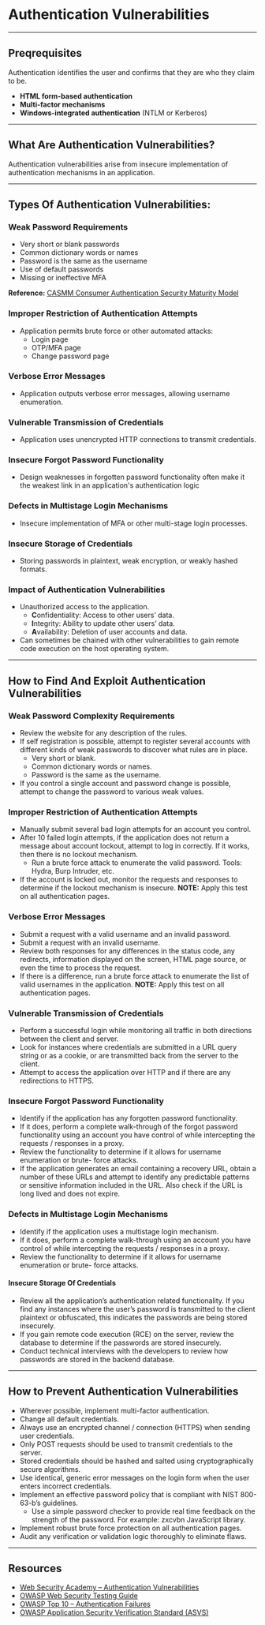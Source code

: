 # Authentication Vulnerabilities
---

## Preqrequisites

Authentication identifies the user and confirms that they are who they claim to be.

- **HTML form-based authentication**
- **Multi-factor mechanisms**
- **Windows-integrated authentication** (NTLM or Kerberos)

---

## What Are Authentication Vulnerabilities?

Authentication vulnerabilities arise from insecure implementation of authentication mechanisms in an application.

---

## Types Of Authentication Vulnerabilities:

### Weak Password Requirements
   - Very short or blank passwords
   - Common dictionary words or names
   - Password is the same as the username
   - Use of default passwords
   - Missing or ineffective MFA

   **Reference:** [CASMM Consumer Authentication Security Maturity Model](https://danielmiessler.com/blog/casmm-consumer-authentication-security-maturity-model/)

### Improper Restriction of Authentication Attempts
   - Application permits brute force or other automated attacks:
     - Login page
     - OTP/MFA page
     - Change password page

### Verbose Error Messages
   - Application outputs verbose error messages, allowing username enumeration.

### Vulnerable Transmission of Credentials
   - Application uses unencrypted HTTP connections to transmit credentials.

### Insecure Forgot Password Functionality
   - Design weaknesses in forgotten password functionality often make it the weakest link in an application's authentication logic

### Defects in Multistage Login Mechanisms
   - Insecure implementation of MFA or other multi-stage login processes.

### Insecure Storage of Credentials
   - Storing passwords in plaintext, weak encryption, or weakly hashed formats.

### Impact of Authentication Vulnerabilities
* Unauthorized access to the application.
   * **C**onfidentiality: Access to other users’ data.
   * **I**ntegrity: Ability to update other users’ data.
   * **A**vailability: Deletion of user accounts and data.
* Can sometimes be chained with other vulnerabilities to gain
remote code execution on the host operating system.
---

## How to Find And Exploit Authentication Vulnerabilities

### Weak Password Complexity Requirements
* Review the website for any description of the
rules.
* If self registration is possible, attempt to
register several accounts with different kinds
of weak passwords to discover what rules are
in place.
  * Very short or blank.
  * Common dictionary words or names.
  * Password is the same as the username.
* If you control a single account and password
change is possible, attempt to change the
password to various weak values.

### Improper Restriction of Authentication Attempts
* Manually submit several bad login attempts for an
account you control.
* After 10 failed login attempts, if the application does not
return a message about account lockout, attempt to log
in correctly. If it works, then there is no lockout
mechanism.
  * Run a brute force attack to enumerate the valid
password. Tools: Hydra, Burp Intruder, etc.
* If the account is locked out, monitor the requests and
responses to determine if the lockout mechanism is
insecure.
**NOTE:** Apply this test on all authentication pages.

### Verbose Error Messages
* Submit a request with a valid username and an invalid
password.
* Submit a request with an invalid username.
* Review both responses for any differences in the status
code, any redirects, information displayed on the screen,
HTML page source, or even the time to process the
request.
* If there is a difference, run a brute force attack to
enumerate the list of valid usernames in the application.
**NOTE:** Apply this test on all authentication pages.

### Vulnerable Transmission of Credentials
* Perform a successful login while monitoring all traffic in both
directions between the client and server.
* Look for instances where credentials are submitted in a URL
query string or as a cookie, or are transmitted back from the
server to the client.
* Attempt to access the application over HTTP and if there are
any redirections to HTTPS.

### Insecure Forgot Password Functionality
* Identify if the application has any forgotten password functionality.
* If it does, perform a complete walk-through of the forgot password functionality using an account you have control of while intercepting the requests / responses in a proxy.
* Review the functionality to determine if it allows for username enumeration or brute-
force attacks.
* If the application generates an email containing a recovery URL, obtain a number of these URLs and attempt to identify any predictable patterns or sensitive information included in the URL. Also check if the URL is long lived and does not expire.

### Defects in Multistage Login Mechanisms
* Identify if the application uses a multistage login mechanism.
* If it does, perform a complete walk-through using an account you have control of
while intercepting the requests / responses in a proxy.
* Review the functionality to determine if it allows for username enumeration or brute-
force attacks.

#### Insecure Storage Of Credentials
* Review all the application’s authentication related functionality. If you find any
instances where the user’s password is transmitted to the client plaintext or obfuscated, this indicates the passwords are being stored insecurely.
* If you gain remote code execution (RCE) on the server, review the database to
determine if the passwords are stored insecurely.
* Conduct technical interviews with the developers to review how passwords are
stored in the backend database.

---

## How to Prevent Authentication Vulnerabilities

* Wherever possible, implement multi-factor authentication.
* Change all default credentials.
* Always use an encrypted channel / connection (HTTPS) when
sending user credentials.
* Only POST requests should be used to transmit credentials to the
server.
* Stored credentials should be hashed and salted using
cryptographically secure algorithms.
* Use identical, generic error messages on the login form when the
user enters incorrect credentials.
* Implement an effective password policy that is compliant with NIST 800-63-b’s guidelines.
  * Use a simple password checker to provide real time feedback on
  the strength of the password. For example: zxcvbn JavaScript
  library.
* Implement robust brute force protection on all authentication pages.
* Audit any verification or validation logic thoroughly to eliminate flaws.

---

## Resources
- [Web Security Academy – Authentication Vulnerabilities](https://portswigger.net/web-security/authentication)
- [OWASP Web Security Testing Guide](https://owasp.org/www-project-web-security-testing-guide/)
- [OWASP Top 10 – Authentication Failures](https://owasp.org/Top10/)
- [OWASP Application Security Verification Standard (ASVS)](https://owasp.org/www-pdf-archive/OWASP_Application_Security_Verification_Standard_4.0-en.pdf)

